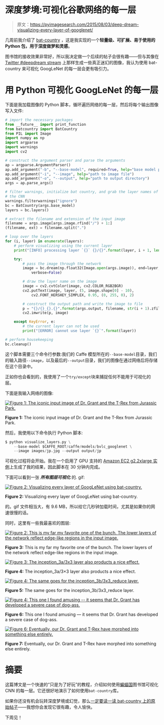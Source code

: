 # 深度梦境:可视化谷歌网络的每一层

> 原文：<https://pyimagesearch.com/2015/08/03/deep-dream-visualizing-every-layer-of-googlenet/>

几周前我介绍了 [bat-country](https://pyimagesearch.com/2015/07/06/bat-country-an-extendible-lightweight-python-package-for-deep-dreaming-with-caffe-and-convolutional-neural-networks/) ，这是我实现的一个**轻量级、可扩展、易于使用的 Python 包，用于深度做梦和灵感**。

图书馆的接收效果非常好，所以我决定做一个后续的帖子会很有趣——但与其像在 [Twitter #deepdream stream](https://twitter.com/search?q=%23deepdream&src=tyah) 上那样生成一些真正迷幻的图像，我认为使用 bat-country 来可视化 GoogLeNet 的每一层会更有吸引力。

# 用 Python 可视化 GoogLeNet 的每一层

下面是我加载图像的 Python 脚本，循环遍历网络的每一层，然后将每个输出图像写入文件:

```py
# import the necessary packages
from __future__ import print_function
from batcountry import BatCountry
from PIL import Image
import numpy as np
import argparse
import warnings
import cv2

# construct the argument parser and parse the arguments
ap = argparse.ArgumentParser()
ap.add_argument("-b", "--base-model", required=True, help="base model path")
ap.add_argument("-i", "--image", help="path to image file")
ap.add_argument("-o", "--output", help="path to output directory")
args = ap.parse_args()

# filter warnings, initialize bat country, and grab the layer names of
# the CNN
warnings.filterwarnings("ignore")
bc = BatCountry(args.base_model)
layers = bc.layers()

# extract the filename and extension of the input image
filename = args.image[args.image.rfind("/") + 1:]
(filename, ext) = filename.split(".")

# loop over the layers
for (i, layer) in enumerate(layers):
	# perform visualizing using the current layer
	print("[INFO] processing layer `{}` {}/{}".format(layer, i + 1, len(layers)))

	try:
		# pass the image through the network
		image = bc.dream(np.float32(Image.open(args.image)), end=layer,
			verbose=False)

		# draw the layer name on the image
		image = cv2.cvtColor(image, cv2.COLOR_RGB2BGR)
		cv2.putText(image, layer, (5, image.shape[0] - 10),
			cv2.FONT_HERSHEY_SIMPLEX, 0.95, (0, 255, 0), 2)

		# construct the output path and write the image to file
		p = "{}/{}_{}.{}".format(args.output, filename, str(i + 1).zfill(4), ext)
		cv2.imwrite(p, image)

	except KeyError, e:
		# the current layer can not be used
		print("[ERROR] cannot use layer `{}`".format(layer))

# perform housekeeping
bc.cleanup()

```

这个脚本需要三个命令行参数:我们的 Caffe 模型所在的`--base-model`目录，我们的输入路径`--image`，以及最后的`--output`目录，我们的图像在通过网络后将存储在这个目录中。

正如你也会看到的，我使用了一个`try/except`块来捕捉任何不能用于可视化的层。

下面是我输入网络的图像:

[![Figure 1: The iconic input image of Dr. Grant and the T-Rex from Jurassic Park.](img/35612ccea8805093318219215ac41f3b.png)](https://pyimagesearch.com/wp-content/uploads/2015/07/jp.jpg)

**Figure 1:** The iconic input image of Dr. Grant and the T-Rex from Jurassic Park.

然后，我使用以下命令执行 Python 脚本:

```py
$ python visualize_layers.py \
 	--base-model $CAFFE_ROOT/caffe/models/bvlc_googlenet \
 	--image images/jp.jpg --output output/jp

```

可视化过程将会开始。我在一个启用了 GPU 支持的 [Amazon EC2 g2.2xlarge 实例](https://pyimagesearch.com/2014/10/13/deep-learning-amazon-ec2-gpu-python-nolearn/)上生成了我的结果，因此脚本在 30 分钟内完成。

下面可以看到一张 ***所有图层可视化*** 的. gif:

[![Figure 2: Visualizing every layer of GoogLeNet using bat-country.](img/f145d93b6f81b38f9bbb2aaf4f264203.png)](https://pyimagesearch.com/wp-content/uploads/2015/06/visualizing-all-googlenet-layers.gif)

**Figure 2:** Visualizing every layer of GoogLeNet using bat-country.

的。gif 文件相当大，有 9.6 MB，所以给它几秒钟加载时间，尤其是如果你的网速很慢的话。

同时，这里有一些我最喜欢的图层:

[![Figure 2: This is my far my favorite one of the bunch. The lower layers of the network reflect edge-like regions in the input image.](img/174016659ebb94d3376f61144bcfc785.png)](https://pyimagesearch.com/wp-content/uploads/2015/07/jp_0007.jpg)

**Figure 3:** This is my far my favorite one of the bunch. The lower layers of the network reflect edge-like regions in the input image.

[![Figure 3: The inception_3a/3x3 layer also products a nice effect.](img/4a24adf96367252a21b36850d91c01f4.png)](https://pyimagesearch.com/wp-content/uploads/2015/07/jp_0016.jpg)

**Figure 4:** The inception_3a/3×3 layer also products a nice effect.

[![Figure 4: The same goes for the inception_3b/3x3_reduce layer.](img/27e4177ef1cd5ae6e0f0b5cb39cacdf4.png)](https://pyimagesearch.com/wp-content/uploads/2015/07/jp_0029.jpg)

**Figure 5:** The same goes for the inception_3b/3x3_reduce layer.

[![Figure 4:  This one I found amusing -- it seems that Dr. Grant has developed a severe case of dog-ass.](img/2544c114906d90a2006cd067340538f1.png)](https://pyimagesearch.com/wp-content/uploads/2015/07/jp_0062.jpg)

**Figure 6:** This one I found amusing — it seems that Dr. Grant has developed a severe case of dog-ass.

[![Figure 6: Eventually, our Dr. Grant and T-Rex have morphed into something else entirely.](img/3ef620091d4150a352cbd0b3e167c203.png)](https://pyimagesearch.com/wp-content/uploads/2015/07/jp_0096.jpg)

**Figure 7:** Eventually, our Dr. Grant and T-Rex have morphed into something else entirely.

# 摘要

这篇博文是一个快速的“只是为了好玩”的教程，介绍如何使用[蝙蝠国](https://pyimagesearch.com/2015/07/06/bat-country-an-extendible-lightweight-python-package-for-deep-dreaming-with-caffe-and-convolutional-neural-networks/)图书馆可视化 CNN 的每一层。它还很好地演示了如何使用`bat-country`库。

如果你还没有机会玩转深度梦境或幻觉，那么[一定要读一读 bat-country 上的原始帖子](https://pyimagesearch.com/2015/07/06/bat-country-an-extendible-lightweight-python-package-for-deep-dreaming-with-caffe-and-convolutional-neural-networks/)——我想你会发现它很有趣，令人愉快。

下周见！